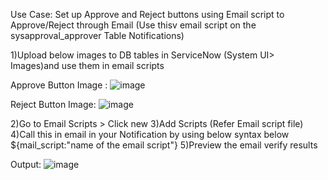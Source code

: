 Use Case: Set up Approve and Reject buttons using Email script to Approve/Reject through Email (Use thisv email script on the sysapproval_approver Table Notifications)

1)Upload below images to DB tables in ServiceNow (System UI> Images)and use them in email scripts

Approve Button Image : ![image](https://github.com/user-attachments/assets/a7113ce8-7acf-4c78-af29-dde41a816332)

Reject Button Image: ![image](https://github.com/user-attachments/assets/9b01e1c8-b8f2-4a14-8274-a7d4d4fdbf73)


2)Go to Email Scripts > Click new
3)Add Scripts (Refer Email script file)
4)Call this in email in your Notification by using below syntax below
${mail_script:"name of the email script"}
5)Preview the email verify results

Output: ![image](https://github.com/user-attachments/assets/6c65a977-de11-4abd-918f-a4edeab4b2ce)
